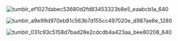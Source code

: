 



![tumblr_ef1027dabec53680d2fd83453323b8e5_eaabcb1a_640](https://github.com/user-attachments/assets/b49b8707-8f75-4303-8fc3-93a9ee565a86)


![tumblr_a9e99d970eb81c563b7d155cc497020e_d987ae6e_1280](https://github.com/user-attachments/assets/52c2706f-41a5-4362-b9cd-377868d26c7c)


![tumblr_031c93c5158d7bad28e2cdcdb4a423aa_bee80208_640](https://github.com/user-attachments/assets/76adcff5-0643-42e2-96ff-b5b0212c03e5)








         
